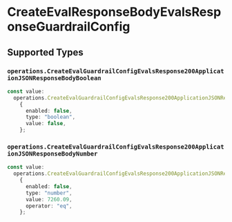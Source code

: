 # CreateEvalResponseBodyEvalsResponseGuardrailConfig


## Supported Types

### `operations.CreateEvalGuardrailConfigEvalsResponse200ApplicationJSONResponseBodyBoolean`

```typescript
const value:
  operations.CreateEvalGuardrailConfigEvalsResponse200ApplicationJSONResponseBodyBoolean =
    {
      enabled: false,
      type: "boolean",
      value: false,
    };
```

### `operations.CreateEvalGuardrailConfigEvalsResponse200ApplicationJSONResponseBodyNumber`

```typescript
const value:
  operations.CreateEvalGuardrailConfigEvalsResponse200ApplicationJSONResponseBodyNumber =
    {
      enabled: false,
      type: "number",
      value: 7260.09,
      operator: "eq",
    };
```

